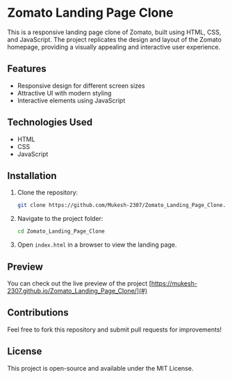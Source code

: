 # Zomato Landing Page Clone

This is a responsive landing page clone of Zomato, built using HTML, CSS, and JavaScript. The project replicates the design and layout of the Zomato homepage, providing a visually appealing and interactive user experience.

## Features
- Responsive design for different screen sizes
- Attractive UI with modern styling
- Interactive elements using JavaScript

## Technologies Used
- HTML
- CSS
- JavaScript

## Installation
1. Clone the repository:
   ```sh
   git clone https://github.com/Mukesh-2307/Zomato_Landing_Page_Clone.git
   ```
2. Navigate to the project folder:
   ```sh
   cd Zomato_Landing_Page_Clone
   ```
3. Open `index.html` in a browser to view the landing page.

## Preview
You can check out the live preview of the project [https://mukesh-2307.github.io/Zomato_Landing_Page_Clone/](#)

## Contributions
Feel free to fork this repository and submit pull requests for improvements!

## License
This project is open-source and available under the MIT License.
